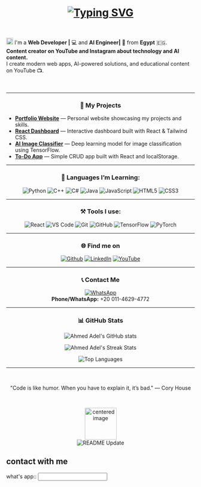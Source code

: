 <h1 align = "center">
<a href="https://git.io/typing-svg"><img src="https://readme-typing-svg.herokuapp.com?font=Fira+Code&size=75&duration=1500&pause=600&color=0CE82B&background=000000EE&center=true&vCenter=true&multiline=true&width=1920&height=384&lines=Hello+there!;My+name+is+Ahmed+Adel;Welcome+to+my+README" alt="Typing SVG" /></a>
</h1>
<br>
<p><img src="https://github.com/claytonjhamilton/claytonjhamilton/blob/main/images/waving_hand.gif" width="18px">
I'm a <b>Web Developer |</b> 💻 and <b>AI Engineer|</b> 🤖 from <b>Egypt</b> 🇪🇬.<br>
  <b>Content creator on YouTube and Instagram about technology and AI content.</b><br>
I create modern web apps, AI-powered solutions, and educational content on YouTube 📺.
</p>
<br>

---

<h3 align="center">🚀 My Projects</h3>
<ul>
  <li><a href="https://github.com/ahmedadel/portfolio"><b>Portfolio Website</b></a> — Personal website showcasing my projects and skills.</li>
  <li><a href="https://github.com/ahmedadel/react-dashboard"><b>React Dashboard</b></a> — Interactive dashboard built with React & Tailwind CSS.</li>
  <li><a href="https://github.com/ahmedadel/ai-image-classifier"><b>AI Image Classifier</b></a> — Deep learning model for image classification using TensorFlow.</li>
  <li><a href="https://github.com/ahmedadel/todo-app"><b>To-Do App</b></a> — Simple CRUD app built with React and localStorage.</li>
</ul>

---

<h3 align="center">📄 Languages I’m Learning:</h3>
<p align="center">
<a target="_blank"><img alt="Python" src="https://img.shields.io/badge/Python-%2312100E.svg?logo=python&style=for-the-badge&logoColor=blue"/></a> 
<a target="_blank"><img alt="C++" src="https://img.shields.io/badge/C++-%2312100E.svg?logo=cplusplus&style=for-the-badge&logoColor=blue"/></a> 
<a target="_blank"><img alt="C#" src="https://img.shields.io/badge/C%23-%2312100E.svg?logo=csharp&style=for-the-badge&logoColor=green"/></a> 
<a target="_blank"><img alt="Java" src="https://img.shields.io/badge/Java-%2312100E.svg?logo=java&style=for-the-badge&logoColor=red"/></a> 
<a target="_blank"><img alt="JavaScript" src="https://img.shields.io/badge/JavaScript-%2312100E.svg?logo=javascript&logoColor=yellow&style=for-the-badge"/></a> 
<a target="_blank"><img alt="HTML5" src="https://img.shields.io/badge/HTML5-%2312100E.svg?logo=html5&logoColor=orange&style=for-the-badge"/></a>
<a target="_blank"><img alt="CSS3" src="https://img.shields.io/badge/CSS3-%2312100E.svg?logo=css3&logoColor=blue&style=for-the-badge"/></a>
</p>

---

<h3 align="center">⚒ Tools I use:</h3>
<p align="center">
<a target="_blank"><img alt="React" src="https://img.shields.io/badge/React-%2312100E.svg?logo=react&style=for-the-badge&logoColor=cyan"/></a> 
<a target="_blank"><img alt="VS Code" src="https://img.shields.io/badge/Visual%20Studio%20Code-%2312100E.svg?logo=visual-studio-code&style=for-the-badge&logoColor=blue"/></a> 
<a target="_blank"><img alt="Git" src="https://img.shields.io/badge/Git-%2312100E.svg?logo=git&style=for-the-badge&logoColor=red"/></a> 
<a target="_blank"><img alt="GitHub" src="https://img.shields.io/badge/GitHub-black?logo=GitHub&style=for-the-badge&logoColor=white"/></a> 
<a target="_blank"><img alt="TensorFlow" src="https://img.shields.io/badge/TensorFlow-%2312100E.svg?logo=tensorflow&style=for-the-badge&logoColor=orange"/></a> 
<a target="_blank"><img alt="PyTorch" src="https://img.shields.io/badge/PyTorch-%2312100E.svg?logo=pytorch&style=for-the-badge&logoColor=red"/></a> 
</p>

---

<h3 align="center">🌐 Find me on</h3>
<p align="center">
<a href="https://github.com/ahmedadel" target="_blank"><img alt="Github" src="https://img.shields.io/badge/GitHub-%2312100E.svg?&style=for-the-badge&logo=Github&logoColor=white" /></a> 
<a href="https://www.linkedin.com/in/ahmed-adel" target="_blank"><img alt="LinkedIn" src="https://img.shields.io/badge/linkedin-%2312100E.svg?&style=for-the-badge&logo=linkedin&logoColor=blue" /></a> 
<a href="https://www.youtube.com/@yourchannel" target="_blank"><img alt="YouTube" src="https://img.shields.io/badge/YouTube-%2312100E.svg?&style=for-the-badge&logo=youtube&logoColor=red" /></a>
</p>

---

<h3 align="center">📞 Contact Me</h3>
<p align="center">
<a href="https://wa.me/201146294772" target="_blank"><img alt="WhatsApp" src="https://img.shields.io/badge/WhatsApp-%2312100E.svg?logo=whatsapp&style=for-the-badge&logoColor=green"/></a><br>
<b>Phone/WhatsApp:</b> +20 011-4629-4772
</p>

---

<h3 align="center">📊 GitHub Stats</h3>
<p align="center">
  <img src="https://github-readme-stats.vercel.app/api?username=ahmedadel&show_icons=true&theme=radical" alt="Ahmed Adel's GitHub stats" />
</p>
<p align="center">
  <img src="https://github-readme-streak-stats.herokuapp.com/?user=ahmedadel&theme=radical" alt="Ahmed Adel's Streak Stats" />
</p>
<p align="center">
  <img src="https://github-readme-stats.vercel.app/api/top-langs/?username=ahmedadel&layout=compact&theme=radical" alt="Top Languages" />
</p>

---

<br>
<p align="center">
<text>"Code is like humor. When you have to explain it, it’s bad." — Cory House</text>
</p>

<br>
<p align="center">
  <img alt="centered image" height="85" src="images/egypt.svg"/>
  <br>
  <img alt="README Update" src="https://img.shields.io/badge/Last%20Updated-September%202021-green?style=for-the-badge" />
</p>

<h2>contact with me</h2>
<p>what's app:: <input></p>


